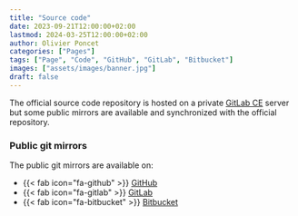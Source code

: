 ```yaml
---
title: "Source code"
date: 2023-09-21T12:00:00+02:00
lastmod: 2024-03-25T12:00:00+02:00
author: Olivier Poncet
categories: ["Pages"]
tags: ["Page", "Code", "GitHub", "GitLab", "Bitbucket"]
images: ["assets/images/banner.jpg"]
draft: false
---
```

The official source code repository is hosted on a private [GitLab CE](https://gitlab.com/rluna-gitlab/gitlab-ce) server but some public mirrors are available and synchronized with the official repository.

### Public git mirrors

The public git mirrors are available on:

  - {{< fab icon="fa-github"    >}} [GitHub](https://github.com/ponceto/aym-js)
  - {{< fab icon="fa-gitlab"    >}} [GitLab](https://gitlab.com/ponceto/aym-js)
  - {{< fab icon="fa-bitbucket" >}} [Bitbucket](https://bitbucket.org/ponceto/aym-js)

